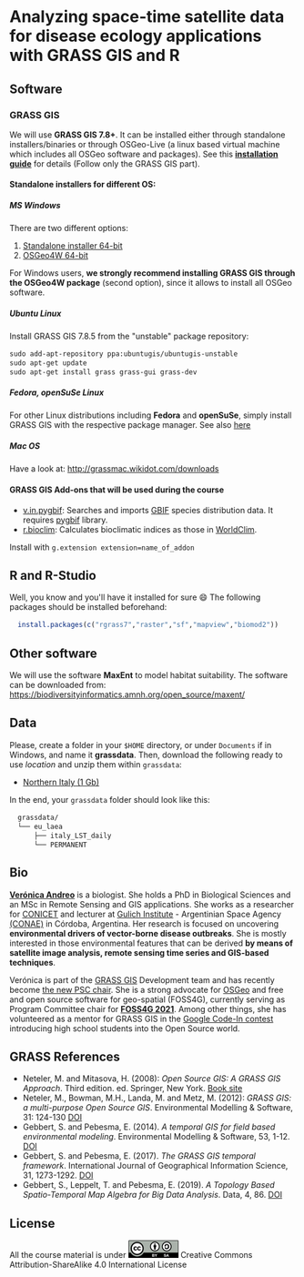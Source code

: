 # Analyzing space-time satellite data for disease ecology applications with GRASS GIS and R

## Software

### GRASS GIS

We will use **GRASS GIS 7.8+**. It can be installed either 
through standalone installers/binaries or through OSGeo-Live (a linux based virtual machine which includes all OSGeo software and packages). See this 
[**installation guide**](https://gitlab.com/veroandreo/grass-gis-conae/-/blob/master/pdf/00_installation.pdf) 
for details (Follow only the GRASS GIS part).

#### Standalone installers for different OS:

##### MS Windows

There are two different options:
1. [Standalone installer 64-bit](https://grass.osgeo.org/grass78/binary/mswindows/native/x86_64/WinGRASS-7.8.5-2-Setup-x86_64.exe) 
2. [OSGeo4W 64-bit](http://download.osgeo.org/osgeo4w/osgeo4w-setup-x86_64.exe) 

For Windows users, **we strongly recommend installing GRASS GIS through the OSGeo4W package** (second option), 
since it allows to install all OSGeo software.

##### Ubuntu Linux

Install GRASS GIS 7.8.5 from the "unstable" package repository:

```
sudo add-apt-repository ppa:ubuntugis/ubuntugis-unstable
sudo apt-get update
sudo apt-get install grass grass-gui grass-dev
```

##### Fedora, openSuSe Linux

For other Linux distributions including **Fedora** and **openSuSe**, simply install GRASS GIS with the respective package manager. See also [here](https://grass.osgeo.org/download/)

##### Mac OS

Have a look at: http://grassmac.wikidot.com/downloads

#### GRASS GIS Add-ons that will be used during the course

* [v.in.pygbif](https://grass.osgeo.org/grass7/manuals/addons/v.in.pygbif.html): Searches and imports [GBIF](https://www.gbif.org/) species distribution data. It requires [pygbif](https://pygbif.readthedocs.io/en/stable/) library.
* [r.bioclim](https://grass.osgeo.org/grass7/manuals/addons/r.bioclim.html): Calculates bioclimatic indices as those in [WorldClim](https://www.worldclim.org/bioclim).

Install with `g.extension extension=name_of_addon`

## R and R-Studio

Well, you know and you'll have it installed for sure :smile: 
The following packages should be installed beforehand:

```r
  install.packages(c("rgrass7","raster","sf","mapview","biomod2"))
```

## Other software

We will use the software **MaxEnt** to model habitat suitability. The software can be downloaded from: https://biodiversityinformatics.amnh.org/open_source/maxent/

## Data

Please, create a folder in your `$HOME` directory, or under `Documents` if in Windows, and name it **grassdata**. Then, download the following ready to use *location* and unzip them within `grassdata`:

* [Northern Italy (1 Gb)](https://zenodo.org/record/3564515)

In the end, your `grassdata` folder should look like this:

```
  grassdata/
  └── eu_laea
      ├── italy_LST_daily
      └── PERMANENT
```

## Bio

[**Verónica Andreo**](https://veroandreo.gitlab.io/) is a biologist. She holds a PhD in
Biological Sciences and an MSc in Remote Sensing and GIS applications. She works as a 
researcher for [CONICET](https://www.conicet.gov.ar/) and lecturer at
[Gulich Institute](http://ig.conae.unc.edu.ar/) - Argentinian Space
Agency [(CONAE)](https://www.argentina.gob.ar/ciencia/conae) in Córdoba, Argentina.
Her research is focused on uncovering **environmental drivers of vector-borne disease outbreaks**. 
She is mostly interested in those environmental features that can be derived 
**by means of satellite image analysis, remote sensing time series and GIS-based techniques**. 

Verónica is part of the [GRASS GIS](https://grass.osgeo.org/) Development team and has 
recently become [the new PSC chair](https://grass.osgeo.org/news/2021_02_05_new_grass_psc/). 
She is a strong advocate for [OSGeo](https://www.osgeo.org/) and free and open 
source software for geo-spatial (FOSS4G), currently serving as Program Committee chair 
for [**FOSS4G 2021**](2021.foss4g.org/). Among other things, she has volunteered as a 
mentor for GRASS GIS in the [Google Code-In contest](https://codein.withgoogle.com/)
introducing high school students into the Open Source world.

## GRASS References

- Neteler, M. and Mitasova, H. (2008): *Open Source GIS: A GRASS GIS Approach*. Third edition. ed. Springer, New York. [Book site](https://grassbook.org/)
- Neteler, M., Bowman, M.H., Landa, M. and Metz, M. (2012): *GRASS GIS: a multi-purpose Open Source GIS*. Environmental Modelling & Software, 31: 124-130 [DOI](http://dx.doi.org/10.1016/j.envsoft.2011.11.014)
- Gebbert, S. and Pebesma, E. (2014). *A temporal GIS for field based environmental modeling*. Environmental Modelling & Software, 53, 1-12. [DOI](https://doi.org/10.1016/j.envsoft.2013.11.001)
- Gebbert, S. and Pebesma, E. (2017). *The GRASS GIS temporal framework*. International Journal of Geographical Information Science, 31, 1273-1292. [DOI](http://dx.doi.org/10.1080/13658816.2017.1306862)
- Gebbert, S., Leppelt, T. and Pebesma, E. (2019). *A Topology Based Spatio-Temporal Map Algebra for Big Data Analysis*. Data, 4, 86. [DOI](https://doi.org/10.3390/data4020086)

## License

All the course material is under 
[![Creative Commons License](assets/img/ccbysa.png)](http://creativecommons.org/licenses/by-sa/4.0/) Creative Commons Attribution-ShareAlike 4.0 International License

